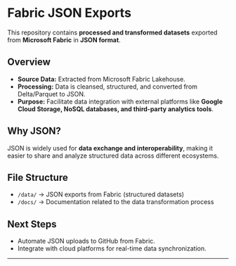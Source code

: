 # Fabric JSON Exports

This repository contains **processed and transformed datasets** exported from **Microsoft Fabric** in **JSON format**. 

## Overview
- **Source Data:** Extracted from Microsoft Fabric Lakehouse.
- **Processing:** Data is cleansed, structured, and converted from Delta/Parquet to JSON.
- **Purpose:** Facilitate data integration with external platforms like **Google Cloud Storage, NoSQL databases, and third-party analytics tools**.

## Why JSON?
JSON is widely used for **data exchange and interoperability**, making it easier to share and analyze structured data across different ecosystems.

## File Structure
- `/data/` → JSON exports from Fabric (structured datasets)
- `/docs/` → Documentation related to the data transformation process

## Next Steps
- Automate JSON uploads to GitHub from Fabric.
- Integrate with cloud platforms for real-time data synchronization.

---
